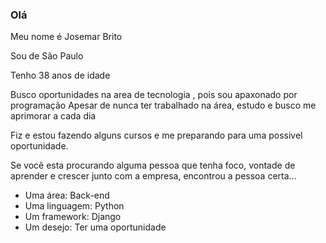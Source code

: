 ### Olá

Meu nome é Josemar Brito

Sou de  São Paulo

Tenho 38 anos de idade

Busco oportunidades na area de tecnologia , pois sou apaxonado por programação
Apesar de nunca ter trabalhado na área, estudo e busco me aprimorar a cada dia

Fiz e estou fazendo alguns cursos e me preparando para uma possivel oportunidade.

Se você esta procurando alguma pessoa que  tenha foco, vontade de aprender e 
crescer junto com a  empresa, encontrou a pessoa certa...

* Uma área: Back-end
* Uma linguagem: Python
* Um framework: Django
* Um desejo: Ter uma oportunidade

<!--
**JosemarBrito/JosemarBrito** is a ✨ _special_ ✨ repository because its `README.md` (this file) appears on your GitHub profile.

Here are some ideas to get you started:

- 🔭 Vamos começar por aqui
- 🌱 I’m currently learning ..
- 👯 I’m looking to collaborate on ...
- 🤔 I’m looking for help with ...
- 💬 Ask me about ...
- 📫 How to reach me: ...
- 😄 Pronouns: ...
- ⚡ Fun fact: ...
-->
